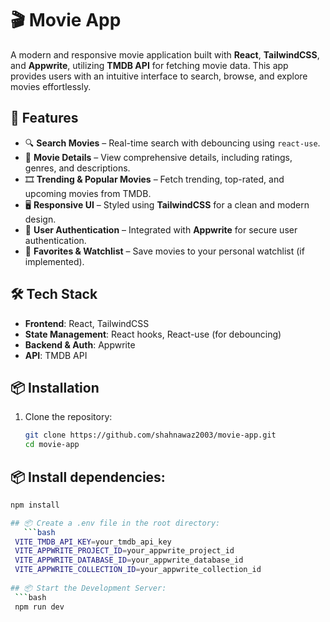 # 🎬 Movie App  

A modern and responsive movie application built with **React**, **TailwindCSS**, and **Appwrite**, utilizing **TMDB API** for fetching movie data. This app provides users with an intuitive interface to search, browse, and explore movies effortlessly.  

## 🚀 Features  

- 🔍 **Search Movies** – Real-time search with debouncing using `react-use`.  
- 📜 **Movie Details** – View comprehensive details, including ratings, genres, and descriptions.  
- 🎞️ **Trending & Popular Movies** – Fetch trending, top-rated, and upcoming movies from TMDB.  
- 🖥️ **Responsive UI** – Styled using **TailwindCSS** for a clean and modern design.  
- 🔐 **User Authentication** – Integrated with **Appwrite** for secure user authentication.  
- 💾 **Favorites & Watchlist** – Save movies to your personal watchlist (if implemented).  

## 🛠️ Tech Stack  

- **Frontend**: React, TailwindCSS  
- **State Management**: React hooks, React-use (for debouncing)  
- **Backend & Auth**: Appwrite  
- **API**: TMDB API  

## 📦 Installation  

1. Clone the repository:  
   ```bash
   git clone https://github.com/shahnawaz2003/movie-app.git
   cd movie-app

## 📦 Install dependencies:
   ```bash
   npm install

## 📦 Create a .env file in the root directory:
      ```bash
    VITE_TMDB_API_KEY=your_tmdb_api_key
    VITE_APPWRITE_PROJECT_ID=your_appwrite_project_id
    VITE_APPWRITE_DATABASE_ID=your_appwrite_database_id
    VITE_APPWRITE_COLLECTION_ID=your_appwrite_collection_id
    
## 📦 Start the Development Server:
    ```bash
    npm run dev
